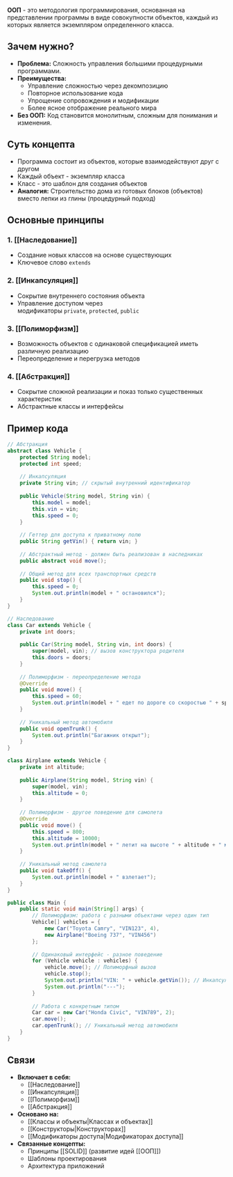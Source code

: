 ---
---
**ООП** - это методология программирования, основанная на представлении программы в виде совокупности объектов, каждый из которых является экземпляром определенного класса.

## Зачем нужно?

- **Проблема:** Сложность управления большими процедурными программами.
- **Преимущества:**
    - Управление сложностью через декомпозицию
    - Повторное использование кода
    - Упрощение сопровождения и модификации
    - Более ясное отображение реального мира
- **Без ООП:** Код становится монолитным, сложным для понимания и изменения.

## Суть концепта

- Программа состоит из объектов, которые взаимодействуют друг с другом
- Каждый объект - экземпляр класса
- Класс - это шаблон для создания объектов
- **Аналогия:** Строительство дома из готовых блоков (объектов) вместо лепки из глины (процедурный подход)

## Основные принципы

### 1. [[Наследование]]

- Создание новых классов на основе существующих
- Ключевое слово `extends`

### 2. [[Инкапсуляция]]

- Сокрытие внутреннего состояния объекта
- Управление доступом через модификаторы `private`, `protected`, `public`

### 3. [[Полиморфизм]]

- Возможность объектов с одинаковой спецификацией иметь различную реализацию
- Переопределение и перегрузка методов

### 4. [[Абстракция]]

- Сокрытие сложной реализации и показ только существенных характеристик
- Абстрактные классы и интерфейсы

## Пример кода

``` Java
// Абстракция
abstract class Vehicle {
    protected String model;
    protected int speed;
    
    // Инкапсуляция
    private String vin; // скрытый внутренний идентификатор
    
    public Vehicle(String model, String vin) {
        this.model = model;
        this.vin = vin;
        this.speed = 0;
    }
    
    // Геттер для доступа к приватному полю
    public String getVin() { return vin; }
    
    // Абстрактный метод - должен быть реализован в наследниках
    public abstract void move();
    
    // Общий метод для всех транспортных средств
    public void stop() {
        this.speed = 0;
        System.out.println(model + " остановился");
    }
}

// Наследование
class Car extends Vehicle {
    private int doors;
    
    public Car(String model, String vin, int doors) {
        super(model, vin); // вызов конструктора родителя
        this.doors = doors;
    }
    
    // Полиморфизм - переопределение метода
    @Override
    public void move() {
        this.speed = 60;
        System.out.println(model + " едет по дороге со скоростью " + speed + " км/ч");
    }
    
    // Уникальный метод автомобиля
    public void openTrunk() {
        System.out.println("Багажник открыт");
    }
}

class Airplane extends Vehicle {
    private int altitude;
    
    public Airplane(String model, String vin) {
        super(model, vin);
        this.altitude = 0;
    }
    
    // Полиморфизм - другое поведение для самолета
    @Override
    public void move() {
        this.speed = 800;
        this.altitude = 10000;
        System.out.println(model + " летит на высоте " + altitude + " метров");
    }
    
    // Уникальный метод самолета
    public void takeOff() {
        System.out.println(model + " взлетает");
    }
}

public class Main {
    public static void main(String[] args) {
        // Полиморфизм: работа с разными объектами через один тип
        Vehicle[] vehicles = {
            new Car("Toyota Camry", "VIN123", 4),
            new Airplane("Boeing 737", "VIN456")
        };
        
        // Одинаковый интерфейс - разное поведение
        for (Vehicle vehicle : vehicles) {
            vehicle.move(); // Полиморфный вызов
            vehicle.stop();
            System.out.println("VIN: " + vehicle.getVin()); // Инкапсуляция
            System.out.println("---");
        }
        
        // Работа с конкретным типом
        Car car = new Car("Honda Civic", "VIN789", 2);
        car.move();
        car.openTrunk(); // Уникальный метод автомобиля
    }
}
```

## Связи

- **Включает в себя:**
    - [[Наследование]]
    - [[Инкапсуляция]]
    - [[Полиморфизм]]
    - [[Абстракция]]
- **Основано на:**
    - [[Классы и объекты|Классах и объектах]]
    - [[Конструкторы|Конструкторах]]
    - [[Модификаторы доступа|Модификаторах доступа]]
- **Связанные концепты:**
    - Принципы [[SOLID]] (развитие идей [[ООП]])
    - Шаблоны проектирования
    - Архитектура приложений